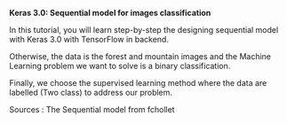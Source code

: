 **Keras 3.0: Sequential model for images classification**

In this tutorial, you will learn step-by-step the designing sequential model with Keras 3.0 with TensorFlow in backend. 

Otherwise, the data is the forest and mountain images and the Machine Learning problem we want to solve is a binary classification.

Finally, we choose the supervised learning method where the data are labelled (Two class) to address our problem.

Sources : The Sequential model from fchollet
